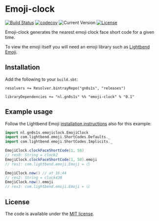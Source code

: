 Emoji-clock
===========

[![Build Status](https://travis-ci.org/Philippus/emoji-clock.svg?branch=master)](https://travis-ci.org/Philippus/emoji-clock)
[![codecov](https://codecov.io/gh/Philippus/emoji-clock/branch/master/graph/badge.svg)](https://codecov.io/gh/Philippus/emoji-clock)
![Current Version](https://img.shields.io/badge/version-0.1-brightgreen.svg?style=flat "0.1")
[![License](https://img.shields.io/badge/license-MIT-blue.svg?style=flat "MIT")](LICENSE.md)

Emoji-clock generates the nearest emoji clock face short code for a given time.

To view the emoji itself you will need an emoji library such as [Lightbend Emoji](https://github.com/typesafehub/lightbend-emoji).

## Installation

Add the following to your `build.sbt`:

```
resolvers += Resolver.bintrayRepo("gn0s1s", "releases")

libraryDependencies += "nl.gn0s1s" %% "emoji-clock" % "0.1"
```

## Example usage

Follow the Lightbend Emoji [installation instructions](https://github.com/typesafehub/lightbend-emoji#installation) also for this example:

```scala
import nl.gn0s1s.emojiclock.EmojiClock
import com.lightbend.emoji.ShortCodes.Defaults._
import com.lightbend.emoji.ShortCodes.Implicits._

EmojiClock.clockFaceShortCode(1, 50)
// res0: String = clock2
EmojiClock.clockFaceShortCode(1, 50).emoji
// res1: com.lightbend.emoji.Emoji = 🕑

EmojiClock.now() // at 16:44
// res2: String = clock430
EmojiClock.now().emoji
// res3: com.lightbend.emoji.Emoji = 🕟
```

## License
The code is available under the [MIT license](LICENSE.md).
